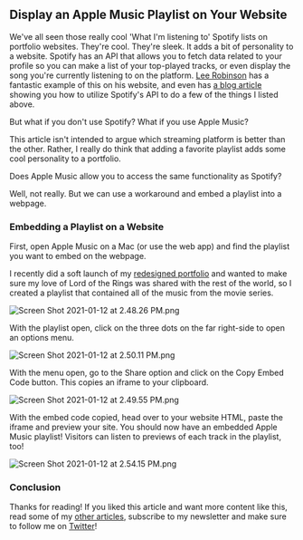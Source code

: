 ## Display an Apple Music Playlist on Your Website

We've all seen those really cool 'What I'm listening to' Spotify lists on portfolio websites. They're cool. They're sleek. It adds a bit of personality to a website. Spotify has an API that allows you to fetch data related to your profile so you can make a list of your top-played tracks, or even display the song you're currently listening to on the platform. [Lee Robinson](https://leerob.io/dashboard) has a fantastic example of this on his website, and even has [a blog article](https://leerob.io/blog/spotify-api-nextjs) showing you how to utilize Spotify's API to do a few of the things I listed above.

But what if you don't use Spotify? What if you use Apple Music?

This article isn't intended to argue which streaming platform is better than the other. Rather, I really do think that adding a favorite playlist adds some cool personality to a portfolio.

Does Apple Music allow you to access the same functionality as Spotify?

Well, not really. But we can use a workaround and embed a playlist into a webpage.

### Embedding a Playlist on a Website

First, open Apple Music on a Mac (or use the web app) and find the playlist you want to embed on the webpage.

I recently did a soft launch of my [redesigned portfolio](http://braydoncoyer.dev/) and wanted to make sure my love of Lord of the Rings was shared with the rest of the world, so I created a playlist that contained all of the music from the movie series. 

![Screen Shot 2021-01-12 at 2.48.26 PM.png](https://cdn.hashnode.com/res/hashnode/image/upload/v1610485073876/hbb1R9Ien.png)

With the playlist open, click on the three dots on the far right-side to open an options menu.

![Screen Shot 2021-01-12 at 2.50.11 PM.png](https://cdn.hashnode.com/res/hashnode/image/upload/v1610485088749/vLN_RGdKX.png)

With the menu open, go to the Share option and click on the Copy Embed Code button. This copies an iframe to your clipboard.

![Screen Shot 2021-01-12 at 2.49.55 PM.png](https://cdn.hashnode.com/res/hashnode/image/upload/v1610485099258/848UK-jvw.png)

With the embed code copied, head over to your website HTML, paste the iframe and preview your site. You should now have an embedded Apple Music playlist! Visitors can listen to previews of each track in the playlist, too! 

![Screen Shot 2021-01-12 at 2.54.15 PM.png](https://cdn.hashnode.com/res/hashnode/image/upload/v1610485114056/bGbADJ_Ie.png)

### Conclusion

Thanks for reading! If you liked this article and want more content like this, read some of my [other articles](https://blog.braydoncoyer.dev/), subscribe to my newsletter and make sure to follow me on [Twitter](https://twitter.com/BraydonCoyer)!

